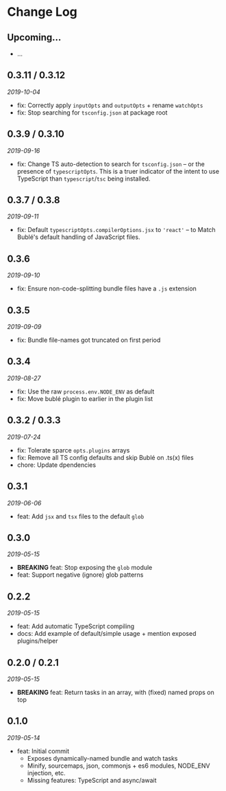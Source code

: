 # Change Log

## Upcoming...

- ... <!-- Add new lines here. Version number will be decided later -->

## 0.3.11 / 0.3.12

_2019-10-04_

- fix: Correctly apply `inputOpts` and `outputOpts` + rename `watchOpts`
- fix: Stop searching for `tsconfig.json` at package root

## 0.3.9 / 0.3.10

_2019-09-16_

- fix: Change TS auto-detection to search for `tsconfig.json` – or the
  presence of `typescriptOpts`. This is a truer indicator of the intent to use
  TypeScript than `typescript`/`tsc` being installed.

## 0.3.7 / 0.3.8

_2019-09-11_

- fix: Default `typescriptOpts.compilerOptions.jsx` to `'react'` – to Match
  Bublé's default handling of JavaScript files.

## 0.3.6

_2019-09-10_

- fix: Ensure non-code-splitting bundle files have a `.js` extension

## 0.3.5

_2019-09-09_

- fix: Bundle file-names got truncated on first period

## 0.3.4

_2019-08-27_

- fix: Use the raw `process.env.NODE_ENV` as default
- fix: Move bublé plugin to earlier in the plugin list

## 0.3.2 / 0.3.3

_2019-07-24_

- fix: Tolerate sparce `opts.plugins` arrays
- fix: Remove all TS config defaults and skip Bublé on .ts(x) files
- chore: Update dpendencies

## 0.3.1

_2019-06-06_

- feat: Add `jsx` and `tsx` files to the default `glob`

## 0.3.0

_2019-05-15_

- **BREAKING** feat: Stop exposing the `glob` module
- feat: Support negative (ignore) glob patterns

## 0.2.2

_2019-05-15_

- feat: Add automatic TypeScript compiling
- docs: Add example of default/simple usage + mention exposed plugins/helper

## 0.2.0 / 0.2.1

_2019-05-15_

- **BREAKING** feat: Return tasks in an array, with (fixed) named props on top

## 0.1.0

_2019-05-14_

- feat: Initial commit
  - Exposes dynamically-named bundle and watch tasks
  - Minify, sourcemaps, json, commonjs + es6 modules, NODE_ENV injection, etc.
  - Missing features: TypeScript and async/await
